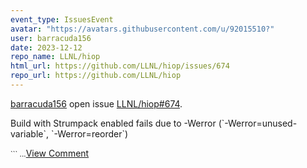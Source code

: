 ```yaml
---
event_type: IssuesEvent
avatar: "https://avatars.githubusercontent.com/u/92015510?"
user: barracuda156
date: 2023-12-12
repo_name: LLNL/hiop
html_url: https://github.com/LLNL/hiop/issues/674
repo_url: https://github.com/LLNL/hiop
---
```


<a href='https://github.com/barracuda156' target='_blank'>barracuda156</a> open issue <a href='https://github.com/LLNL/hiop/issues/674' target='_blank'>LLNL/hiop#674</a>.

<p>Build with Strumpack enabled fails due to -Werror (`-Werror=unused-variable`, `-Werror=reorder`)</p><small>```...</small><a href='https://github.com/LLNL/hiop/issues/674' target='_blank'>View Comment</a>